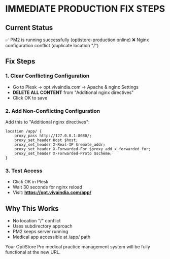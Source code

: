 # IMMEDIATE PRODUCTION FIX STEPS

## Current Status
✅ PM2 is running successfully (optistore-production online)
❌ Nginx configuration conflict (duplicate location "/")

## Fix Steps

### 1. Clear Conflicting Configuration
- Go to Plesk → opt.vivaindia.com → Apache & nginx Settings
- **DELETE ALL CONTENT** from "Additional nginx directives"
- Click OK to save

### 2. Add Non-Conflicting Configuration
Add this to "Additional nginx directives":

```
location /app/ {
    proxy_pass http://127.0.0.1:8080/;
    proxy_set_header Host $host;
    proxy_set_header X-Real-IP $remote_addr;
    proxy_set_header X-Forwarded-For $proxy_add_x_forwarded_for;
    proxy_set_header X-Forwarded-Proto $scheme;
}
```

### 3. Test Access
- Click OK in Plesk
- Wait 30 seconds for nginx reload
- Visit: **https://opt.vivaindia.com/app/**

## Why This Works
- No location "/" conflict
- Uses subdirectory approach
- PM2 keeps server running
- Medical app accessible at /app/ path

Your OptiStore Pro medical practice management system will be fully functional at the new URL.
